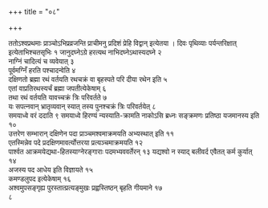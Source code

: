 +++
title = "०८"

+++
 

ततोऽश्वप्रथमाः प्राञ्चोऽभिप्रव्रजन्ति प्राचीमनु प्रदिशं प्रेहि विद्वान्
इत्येतया । दिवः पृथिव्याः पर्यन्तरिक्षात् इत्येताभिश्चतसृभिः १
जानुदघ्नेऽग्रे हरत्यथ नाभिदघ्नेऽथास्यदघ्ने २   
नाग्निं
चादित्यं च व्यवेयात् ३   
पूर्वमग्निँ हरति पश्चादन्वेति ४   
दक्षिणतो
ब्रह्मा रथं वर्तयति रथचक्रं वा बृहस्पते परि दीया रथेन इति ५   
एतां
वाप्रतिरथस्यर्चं ब्रह्मा जपतीत्येकेषाम् ६   
तथा रथं वर्तयति
यावच्चक्रं त्रिः परिवर्तते ७   
यः सपत्नवान् भ्रातृव्यवान् स्यात्
तस्य पुनश्चक्रं त्रिः परिवर्तयेत् ८   
समयाध्वे वरं ददाति ९
समयाध्वे हिरण्यं न्यस्याति-क्रामति नाकोऽसि ब्रध्नः
सङ्क्रमणः प्रतिष्ठा यजमानस्य इति १०   
उत्तरेण सम्भारान् दक्षिणेन
पदा प्राञ्चमश्वमाक्रमयति अभ्यस्थात् इति ११   
एतस्मिन्नेव पदे
प्रदक्षिणमावर्त्योत्तरया प्रत्यञ्चमाक्रमयति
१२   
पार्श्वत आक्रमयेद्यथा-हितस्याग्नेरङ्गाराः पदमभ्यववर्तेरन् १३
यद्यश्वो न स्याद् बलीवर्द एवैतत् कर्म कुर्यात् १४   
अजस्य पद
आधेय इति विज्ञायते १५   
कमण्डलुपद इत्येकेषाम् १६   
अश्वमुपसङ्गृह्य
पुरस्तात्प्रत्यङ्मुखः प्रह्वस्तिष्ठन् बृहति
गीयमाने १७   
८
